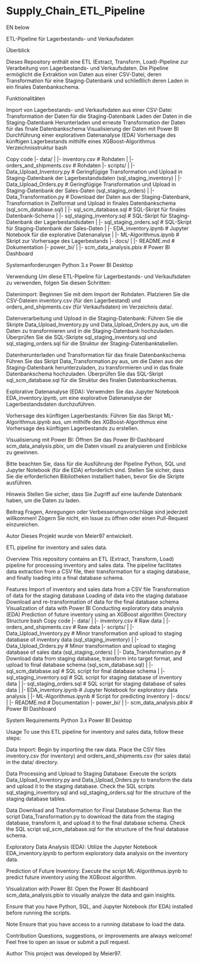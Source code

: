# Supply_Chain_ETL_Pipeline

EN below
 
ETL-Pipeline für Lagerbestands- und Verkaufsdaten

Überblick

Dieses Repository enthält eine ETL (Extract, Transform, Load)-Pipeline zur Verarbeitung von Lagerbestands- und Verkaufsdaten. Die Pipeline ermöglicht die Extraktion von Daten aus einer CSV-Datei, deren Transformation für eine Staging-Datenbank und schließlich deren Laden in ein finales Datenbankschema.

Funktionalitäten

Import von Lagerbestands- und Verkaufsdaten aus einer CSV-Datei
Transformation der Daten für die Staging-Datenbank
Laden der Daten in die Staging-Datenbank
Herunterladen und erneute Transformation der Daten für das finale Datenbankschema
Visualisierung der Daten mit Power BI
Durchführung einer explorativen Datenanalyse (EDA)
Vorhersage des künftigen Lagerbestands mithilfe eines XGBoost-Algorithmus
Verzeichnisstruktur
bash

Copy code
|- data/
|  |- inventory.csv              # Rohdaten
|  |- orders_and_shipments.csv   # Rohdaten
|- scripts/
|  |- Data_Upload_Inventory.py  # Geringfügige Transformation und Upload in Staging-Datenbank der Lagerbestandsdaten (sql_staging_inventory)
|  |- Data_Upload_Orders.py     # Geringfügige Transformation und Upload in Staging-Datenbank der Sales-Daten (sql_staging_orders)
|  |- Data_Transformation.py    # Download der Daten aus der Staging-Datenbank, Transformation in Zielformat und Upload in finales Datenbankschema (sql_scm_database.sql)
|  |- sql_scm_database.sql      # SQL-Skript für finales Datenbank-Schema
|  |- sql_staging_inventory.sql # SQL-Skript für Staging-Datenbank der Lagerbestandsdaten
|  |- sql_staging_orders.sql    # SQL-Skript für Staging-Datenbank der Sales-Daten
|  |- EDA_inventory.ipynb       # Jupyter Notebook für die explorative Datenanalyse
|  |- ML-Algorithmus.ipynb      # Skript zur Vorhersage des Lagerbestands
|- docs/
|  |- README.md                 # Dokumentation
|- power_bi/
|  |- scm_data_analysis.pbix    # Power BI Dashboard

Systemanforderungen
Python 3.x
Power BI Desktop

Verwendung
Um diese ETL-Pipeline für Lagerbestands- und Verkaufsdaten zu verwenden, folgen Sie diesen Schritten:

Datenimport: Beginnen Sie mit dem Import der Rohdaten. Platzieren Sie die CSV-Dateien inventory.csv (für den Lagerbestand) und orders_and_shipments.csv (für Verkaufsdaten) im Verzeichnis data/.

Datenverarbeitung und Upload in die Staging-Datenbank: Führen Sie die Skripte Data_Upload_Inventory.py und Data_Upload_Orders.py aus, um die Daten zu transformieren und in die Staging-Datenbank hochzuladen. Überprüfen Sie die SQL-Skripte sql_staging_inventory.sql und sql_staging_orders.sql für die Struktur der Staging-Datenbanktabellen.

Datenherunterladen und Transformation für das finale Datenbankschema: Führen Sie das Skript Data_Transformation.py aus, um die Daten aus der Staging-Datenbank herunterzuladen, zu transformieren und in das finale Datenbankschema hochzuladen. Überprüfen Sie das SQL-Skript sql_scm_database.sql für die Struktur des finalen Datenbankschemas.

Explorative Datenanalyse (EDA): Verwenden Sie das Jupyter Notebook EDA_inventory.ipynb, um eine explorative Datenanalyse der Lagerbestandsdaten durchzuführen.

Vorhersage des künftigen Lagerbestands: Führen Sie das Skript ML-Algorithmus.ipynb aus, um mithilfe des XGBoost-Algorithmus eine Vorhersage des künftigen Lagerbestands zu erstellen.

Visualisierung mit Power BI: Öffnen Sie das Power BI-Dashboard scm_data_analysis.pbix, um die Daten visuell zu analysieren und Einblicke zu gewinnen.

Bitte beachten Sie, dass für die Ausführung der Pipeline Python, SQL und Jupyter Notebook (für die EDA) erforderlich sind. Stellen Sie sicher, dass Sie die erforderlichen Bibliotheken installiert haben, bevor Sie die Skripte ausführen.

Hinweis
Stellen Sie sicher, dass Sie Zugriff auf eine laufende Datenbank haben, um die Daten zu laden.

Beitrag
Fragen, Anregungen oder Verbesserungsvorschläge sind jederzeit willkommen! Zögern Sie nicht, ein Issue zu öffnen oder einen Pull-Request einzureichen.

Autor
Dieses Projekt wurde von Meier97 entwickelt.


ETL pipeline for inventory and sales data.

Overview
This repository contains an ETL (Extract, Transform, Load) pipeline for processing inventory and sales data. The pipeline facilitates data extraction from a CSV file, their transformation for a staging database, and finally loading into a final database schema.

Features
Import of inventory and sales data from a CSV file
Transformation of data for the staging database
Loading of data into the staging database
Download and re-transformation of data for the final database schema
Visualization of data with Power BI
Conducting exploratory data analysis (EDA)
Prediction of future inventory using an XGBoost algorithm
Directory Structure
bash
Copy code
|- data/
|  |- inventory.csv              # Raw data
|  |- orders_and_shipments.csv   # Raw data
|- scripts/
|  |- Data_Upload_Inventory.py  # Minor transformation and upload to staging database of inventory data (sql_staging_inventory)
|  |- Data_Upload_Orders.py     # Minor transformation and upload to staging database of sales data (sql_staging_orders)
|  |- Data_Transformation.py    # Download data from staging database, transform into target format, and upload to final database schema (sql_scm_database.sql)
|  |- sql_scm_database.sql      # SQL script for final database schema
|  |- sql_staging_inventory.sql # SQL script for staging database of inventory data
|  |- sql_staging_orders.sql    # SQL script for staging database of sales data
|  |- EDA_inventory.ipynb       # Jupyter Notebook for exploratory data analysis
|  |- ML-Algorithmus.ipynb      # Script for predicting inventory
|- docs/
|  |- README.md                 # Documentation
|- power_bi/
|  |- scm_data_analysis.pbix    # Power BI Dashboard

System Requirements
Python 3.x
Power BI Desktop

Usage
To use this ETL pipeline for inventory and sales data, follow these steps:

Data Import: Begin by importing the raw data. Place the CSV files inventory.csv (for inventory) and orders_and_shipments.csv (for sales data) in the data/ directory.

Data Processing and Upload to Staging Database: Execute the scripts Data_Upload_Inventory.py and Data_Upload_Orders.py to transform the data and upload it to the staging database. Check the SQL scripts sql_staging_inventory.sql and sql_staging_orders.sql for the structure of the staging database tables.

Data Download and Transformation for Final Database Schema: Run the script Data_Transformation.py to download the data from the staging database, transform it, and upload it to the final database schema. Check the SQL script sql_scm_database.sql for the structure of the final database schema.

Exploratory Data Analysis (EDA): Utilize the Jupyter Notebook EDA_inventory.ipynb to perform exploratory data analysis on the inventory data.

Prediction of Future Inventory: Execute the script ML-Algorithmus.ipynb to predict future inventory using the XGBoost algorithm.

Visualization with Power BI: Open the Power BI dashboard scm_data_analysis.pbix to visually analyze the data and gain insights.

Ensure that you have Python, SQL, and Jupyter Notebook (for EDA) installed before running the scripts.

Note
Ensure that you have access to a running database to load the data.

Contribution
Questions, suggestions, or improvements are always welcome! Feel free to open an issue or submit a pull request.

Author
This project was developed by Meier97.